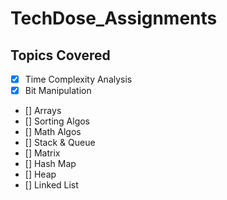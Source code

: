 # TechDose_Assignments

## Topics Covered

- [x] Time Complexity Analysis 
- [x] Bit Manipulation 
- [] Arrays 
- [] Sorting Algos
- [] Math Algos
- [] Stack & Queue
- [] Matrix
- [] Hash Map
- [] Heap 
- [] Linked List
